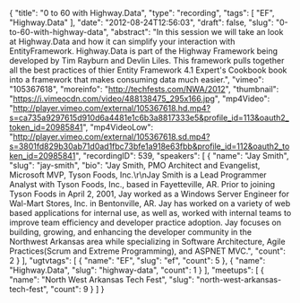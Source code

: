 {
  "title": "0 to 60 with Highway.Data",
  "type": "recording",
  "tags": [
    "EF",
    "Highway.Data"
  ],
  "date": "2012-08-24T12:56:03",
  "draft": false,
  "slug": "0-to-60-with-highway-data",
  "abstract": "In this session we will take an look at Highway.Data and how it can simplify your interaction with EntityFramework. Highway.Data is part of the Highway Framework being developed by Tim Rayburn and Devlin Liles. This framework pulls together all the best practices of thier Entity Framework 4.1 Expert's Cookbook book into a framework that makes consuming data much easier.",
  "vimeo": "105367618",
  "moreinfo": "http://techfests.com/NWA/2012",
  "thumbnail": "https://i.vimeocdn.com/video/488138475_295x166.jpg",
  "mp4Video": "http://player.vimeo.com/external/105367618.hd.mp4?s=ca735a9297615d910d6a4481e1c6b3a8817333e5&profile_id=113&oauth2_token_id=20985841",
  "mp4VideoLow": "http://player.vimeo.com/external/105367618.sd.mp4?s=3801fd829b30ab71d0ad1fbc73bfe1a918e63fbb&profile_id=112&oauth2_token_id=20985841",
  "recordingID": 539,
  "speakers": [
    {
      "name": "Jay Smith",
      "slug": "jay-smith",
      "bio": "Jay Smith, PMO Architect and Evangelist, Microsoft MVP, Tyson Foods, Inc.\r\nJay Smith is a Lead Programmer Analyst with Tyson Foods, Inc., based in Fayetteville, AR. Prior to joining Tyson Foods in April 2, 2001, Jay worked as a Windows Server Engineer for Wal-Mart Stores, Inc. in Bentonville, AR. Jay has worked on a variety of web based applications for internal use, as well as, worked with internal teams to improve team efficiency and developer practice adoption. Jay focuses on building, growing, and enhancing the developer community in the Northwest Arkansas area while specializing in Software Architecture, Agile Practices(Scrum and Extreme Programming), and ASPNET MVC.",
      "count": 2
    }
  ],
  "ugtvtags": [
    {
      "name": "EF",
      "slug": "ef",
      "count": 5
    },
    {
      "name": "Highway.Data",
      "slug": "highway-data",
      "count": 1
    }
  ],
  "meetups": [
    {
      "name": "North West Arkansas Tech Fest",
      "slug": "north-west-arkansas-tech-fest",
      "count": 9
    }
  ]
}